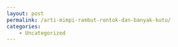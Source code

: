 ```yaml
---
layout: post
permalink: /arti-mimpi-rambut-rontok-dan-banyak-kutu/
categories:
    - Uncategorized
---
```


